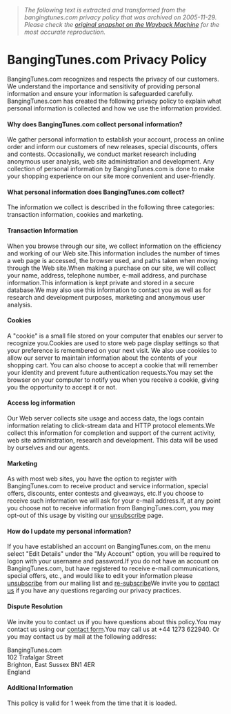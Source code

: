 > *The following text is extracted and transformed from the bangingtunes.com privacy policy that was archived on 2005-11-29. Please check the [original snapshot on the Wayback Machine](https://web.archive.org/web/20051129143657id_/http%3A//www.bangingtunes.com/help/privacy) for the most accurate reproduction.*

# BangingTunes.com Privacy Policy

BangingTunes.com recognizes and respects the privacy of our customers. We understand the importance and sensitivity of providing personal information and ensure your information is safeguarded carefully. BangingTunes.com has created the following privacy policy to explain what personal information is collected and how we use the information provided. 

#### Why does BangingTunes.com collect personal information?

We gather personal information to establish your account, process an online order and inform our customers of new releases, special discounts, offers and contests. Occasionally, we conduct market research including anonymous user analysis, web site administration and development. Any collection of personal information by BangingTunes.com is done to make your shopping experience on our site more convenient and user-friendly. 

#### What personal information does BangingTunes.com collect?

The information we collect is described in the following three categories: transaction information, cookies and marketing. 

#### Transaction Information

When you browse through our site, we collect information on the efficiency and working of our Web site.This information includes the number of times a web page is accessed, the browser used, and paths taken when moving through the Web site.When making a purchase on our site, we will collect your name, address, telephone number, e-mail address, and purchase information.This information is kept private and stored in a secure database.We may also use this information to contact you as well as for research and development purposes, marketing and anonymous user analysis. 

#### Cookies

A "cookie" is a small file stored on your computer that enables our server to recognize you.Cookies are used to store web page display settings so that your preference is remembered on your next visit. We also use cookies to allow our server to maintain information about the contents of your shopping cart. You can also choose to accept a cookie that will remember your identity and prevent future authentication requests.You may set the browser on your computer to notify you when you receive a cookie, giving you the opportunity to accept it or not. 

#### Access log information

Our Web server collects site usage and access data, the logs contain information relating to click-stream data and HTTP protocol elements.We collect this information for completion and support of the current activity, web site administration, research and development. This data will be used by ourselves and our agents. 

#### Marketing

As with most web sites, you have the option to register with BangingTunes.com to receive product and service information, special offers, discounts, enter contests and giveaways, etc.If you choose to receive such information we will ask for your e-mail address.If, at any point you choose not to receive information from BangingTunes.com, you may opt-out of this usage by visiting our [unsubscribe](https://web.archive.org/misc/unsubscribe/) page. 

#### How do I update my personal information?

If you have established an account on BangingTunes.com, on the menu select "Edit Details" under the "My Account" option, you will be required to logon with your username and password.If you do not have an account on BangingTunes.com, but have registered to receive e-mail communications, special offers, etc., and would like to edit your information please [unsubscribe](https://web.archive.org/misc/unsubscribe/) from our mailing list and [re-subscribe](https://web.archive.org/misc/unsubscribe/)We invite you to [contact us](https://web.archive.org/help/contact/) if you have any questions regarding our privacy practices. 

#### Dispute Resolution

We invite you to contact us if you have questions about this policy.You may contact us using our [contact form](https://web.archive.org/help/contact/).You may call us at +44 1273 622940. Or you may contact us by mail at the following address: 

BangingTunes.com  
102 Trafalgar Street  
Brighton, East Sussex BN1 4ER  
England  


#### Additional Information

This policy is valid for 1 week from the time that it is loaded. 
